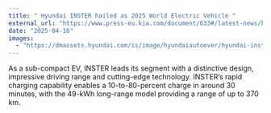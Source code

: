 ```yaml
---
title: " Hyundai INSTER hailed as 2025 World Electric Vehicle "
external_url: "https://www.press-eu.kia.com/document/633#/latest-news/kia-ev3-wins-2025-world-car-of-the-year"
date: "2025-04-16"
images:
  - "https://dmassets.hyundai.com/is/image/hyundaiautoever/hyundai-inster-2025-world-electric-vehicle-logo:Content%20Banner%20Desktop?wid=1196&hei=448"
---
```


As a sub-compact EV, INSTER leads its segment with a distinctive design, impressive driving range and cutting-edge technology. INSTER’s rapid charging capability enables a 10-to-80-percent charge in around 30 minutes, with the 49-kWh long-range model providing a range of up to 370 km.